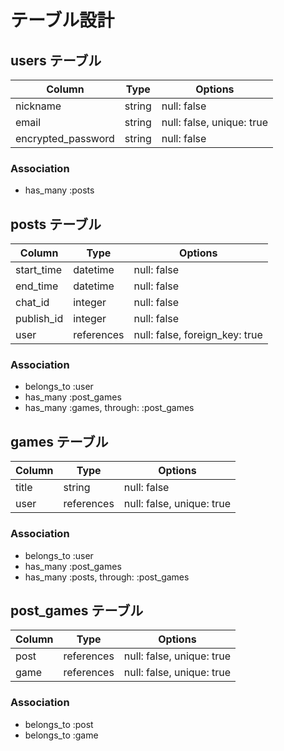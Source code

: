# テーブル設計
## users テーブル

| Column              | Type   | Options                   |
| ------------------- | ------ | ------------------------- |
| nickname            | string | null: false               |
| email               | string | null: false, unique: true |
| encrypted_password  | string | null: false               |

### Association

- has_many :posts

## posts テーブル

| Column     | Type       | Options                        |
| ---------- | ---------- | ------------------------------ |
| start_time | datetime   | null: false                    |
| end_time   | datetime   | null: false                    |
| chat_id    | integer    | null: false                    |
| publish_id | integer    | null: false                    |
| user       | references | null: false, foreign_key: true |

### Association

- belongs_to :user
- has_many :post_games
- has_many :games, through: :post_games

## games テーブル

| Column | Type       | Options                   |
| ------ | ---------- | ------------------------- |
| title  | string     | null: false               |
| user   | references | null: false, unique: true |

### Association

- belongs_to :user
- has_many :post_games
- has_many :posts, through: :post_games

## post_games テーブル

| Column | Type       | Options                   |
| ------ | ---------- | ------------------------- |
| post   | references | null: false, unique: true |
| game   | references | null: false, unique: true |

### Association

- belongs_to :post
- belongs_to :game
